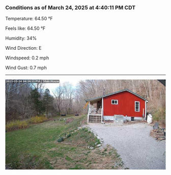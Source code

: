 ### Conditions as of March 24, 2025 at 4:40:11 PM CDT 

Temperature: 64.50 &deg;F

Feels like: 64.50 &deg;F

Humidity: 34%

Wind Direction: E

Windspeed: 0.2 mph

Wind Gust: 0.7 mph

---

<img src="./images/latest.jpeg"/>

